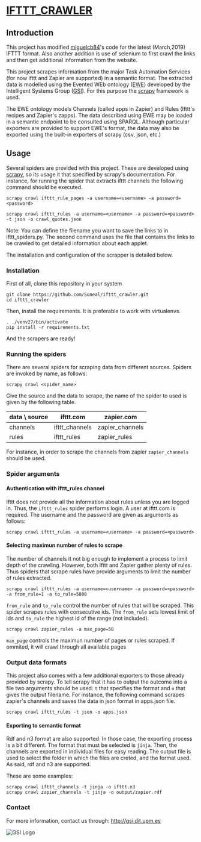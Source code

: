 [IFTTT_CRAWLER](http://gsi.dit.upm.es) 
==================================

Introduction
---------------------
This project has modified [miguelcb84](https://github.com/miguelcb84/ewe-scrapers)'s code for the latest (March,2019) IFTTT format. Also another addition is use of selenium to first crawl the links and then get additional information from the website.

This project scrapes information from the major Task Automation Services (for now ifttt and Zapier are supported) in a semantic format. The extracted data is modelled using the Evented WEb ontology ([EWE]) developed by the Intelligent Systems Group ([GSI]). For this purpose the [scrapy] framework is used.  

The EWE ontology models Channels (called apps in Zapier) and Rules (Ifttt's recipes and Zapier's zapps). The data described using EWE may be loaded in a semantic endpoint to be consulted using SPARQL. Although particular exporters are provided to support EWE's format, the data may also be exported using the built-in exporters of scrapy (csv, json, etc.)

Usage
----------------------

Several spiders are provided with this project. These are developed using [scrapy], so its usage it that specified  by scrapy's documentation. For instance, for running the spider that extracts ifttt channels the following command should be executed.

    scrapy crawl ifttt_rule_pages -a username=<username> -a password=<password> 

    scrapy crawl ifttt_rules -a username=<username> -a password=<password> -t json -o crawl_quotes.json 

Note: You can define the filename you want to save the links to in ifttt_spiders.py. The second command uses the file that contains the links to be crawled to get detailed information about each applet.
  
The installation and configuration of the scrapper is detailed below.

### Installation

First of all, clone this repository in your system

    git clone https://github.com/Suneal/ifttt_crawler.git
    cd ifttt_crawler

Then, install the requirements. It is preferable to work with virtualenvs. 

    . ./venv27/bin/activate
    pip install -r requirements.txt

And the scrapers are ready!

### Running the spiders

There are several spiders for scraping data from different sources. Spiders are invoked by name, as follows:

    scrapy crawl <spider_name>

Give the source and the data to scrape, the name of the spider to used is given by the following table.
    
| data \ source | ifttt.com      | zapier.com      |
|---------------|----------------|-----------------|
| channels      | ifttt_channels | zapier_channels |
| rules         | ifttt_rules    | zapier_rules    |

For instance, in order to scrape the channels from zapier `zapier_channels` should be used.

### Spider arguments

#### Authentication with ifttt_rules channel

Ifttt does not provide all the information about rules unless you are logged in. Thus, the `ifttt_rules` spider performs login. A user at ifttt.com is required. The username and the password are given as arguments as follows:

    scrapy crawl ifttt_rules -a username=<username> -a password=<password>

#### Selecting maximun number of rules to scrape

The number of channels it not big enough to implement a process to limit depth of the crawling. However, both Ifttt and Zapier gather plenty of rules. Thus spiders that scrape rules have provide arguments to limit the number of rules extracted.

    scrapy crawl ifttt_rules -a username=<username> -a password=<password> -a from_rule=1 -a to_rule=5000

`from_rule` and `to_rule` control the number of rules that will be scraped. This spider scrapes rules with consecutive ids. The `from_rule` sets lowest limit of ids and `to_rule` the highest id of the range (not included).

    scrapy crawl zapier_rules -a max_page=50

`max_page` controls the maximun number of pages or rules scraped. If ommited, it will crawl through all available pages
    

### Output data formats

This project also comes with a few additional exporters to those already provided by scrapy. To tell scrapy that it has to output the outcome into a file two arguments should be used: `t` that specifies the format and `o` that gives the output filename. For instance, the following command scrapes zapier's channels and saves the data in json format in apps.json file.

    scrapy crawl ifttt_rules -t json -o apps.json

#### Exporting to semantic format

Rdf and n3 format are also supported. In those case, the exporting process is a bit different. The format that must be selected is `jinja`. Then, the channels are exported in individual files for easy reading. The output file is used to select the folder in which the files are creted, and the format used. As said, rdf and n3 are supported. 

These are some examples:

    scrapy crawl ifttt_channels -t jinja -o ifttt.n3
    scrapy crawl zapier_channels -t jinja -o output/zapier.rdf


### Contact

For more information, contact us through: http://gsi.dit.upm.es

![GSI Logo](http://gsi.dit.upm.es/templates/jgsi/images/logo.png)

[EWE]: http://www.gsi.dit.upm.es/ontologies/ewe/
[GSI]: http://gsi.dit.upm.es
[scrapy]: http://scrapy.org/

